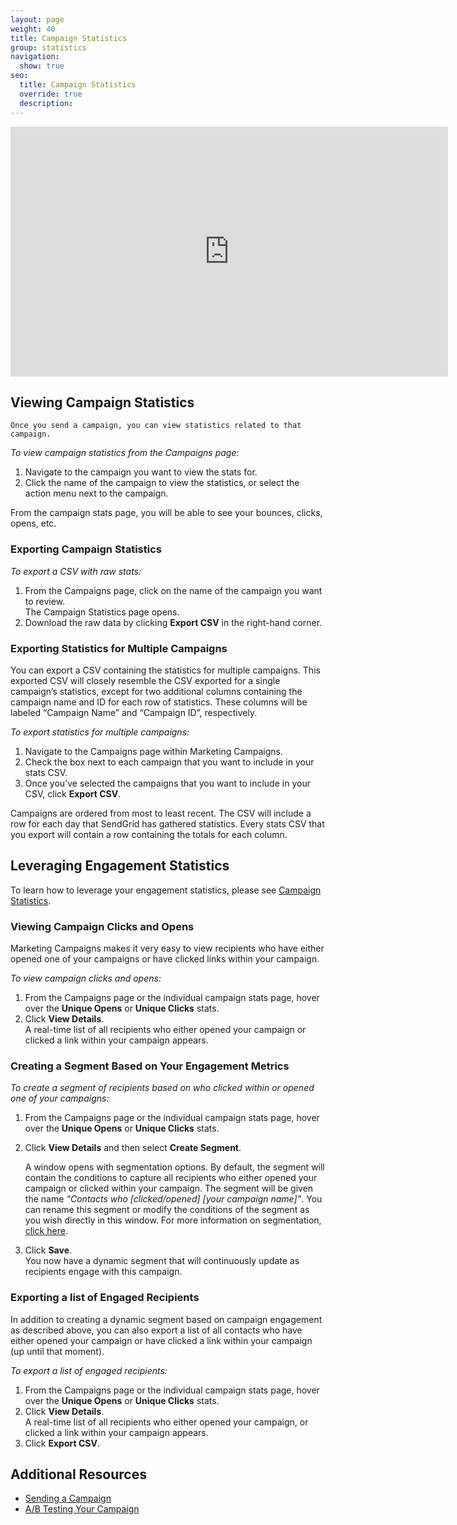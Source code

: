 ```yaml
---
layout: page
weight: 40
title: Campaign Statistics
group: statistics
navigation:
  show: true
seo:
  title: Campaign Statistics
  override: true
  description:
---
```


<iframe src="https://player.vimeo.com/video/221496791" width="700" height="400" frameborder="0" webkitallowfullscreen mozallowfullscreen allowfullscreen></iframe>

## 	Viewing Campaign Statistics
 	Once you send a campaign, you can view statistics related to that campaign.

*To view campaign statistics from the Campaigns page:*

1. Navigate to the campaign you want to view the stats for.
1. Click the name of the campaign to view the statistics, or select the action menu next to the campaign.

From the campaign stats page, you will be able to see your bounces, clicks, opens, etc.

 ### 	Exporting Campaign Statistics
 	
*To export a CSV with raw stats:*

 1. From the Campaigns page, click on the name of the campaign you want to review.
    <br>The Campaign Statistics page opens.
 1. Download the raw data by clicking **Export CSV** in the right-hand corner.

 ### 	Exporting Statistics for Multiple Campaigns
 	
You can export a CSV containing the statistics for multiple campaigns. This exported CSV will closely resemble the CSV exported for a single campaign’s statistics, except for two additional columns containing the campaign name and ID for each row of statistics. These columns will be labeled “Campaign Name” and “Campaign ID”, respectively.

*To export statistics for multiple campaigns:*

1. Navigate to the Campaigns page within Marketing Campaigns.
1. Check the box next to each campaign that you want to include in your stats CSV.
1. Once you’ve selected the campaigns that you want to include in your CSV, click **Export CSV**.

<call-out>

Campaigns are ordered from most to least recent.
The CSV will include a row for each day that SendGrid has gathered statistics.
Every stats CSV that you export will contain a row containing the totals for each column.

</call-out>

## 	Leveraging Engagement Statistics
 	
To learn how to leverage your engagement statistics, please see [Campaign Statistics]({{root_url}}/help-support/analytics-and-reporting/campaign-stats/).

 ### 	Viewing Campaign Clicks and Opens
 	
Marketing Campaigns makes it very easy to view recipients who have either opened one of your campaigns or have clicked links within your campaign.

*To view campaign clicks and opens:*

1. From the Campaigns page or the individual campaign stats page, hover over the **Unique Opens** or **Unique Clicks** stats.
1. Click **View Details**.
   <br>A real-time list of all recipients who either opened your campaign or clicked a link within your campaign appears.

 ### 	Creating a Segment Based on Your Engagement Metrics
 	
*To create a segment of recipients based on who clicked within or opened one of your campaigns:*

1. From the Campaigns page or the individual campaign stats page, hover over the **Unique Opens** or **Unique Clicks** stats.
1. Click **View Details** and then select **Create Segment**.

   A window opens with segmentation options. By default, the segment will contain the conditions to capture all recipients who either opened your campaign or clicked within your campaign. The segment will be given the name _“Contacts who [clicked/opened] [your campaign name]”_. You can rename this segment or modify the conditions of the segment as you wish directly in this window. For more information on segmentation, [click here]({{root_url}}/help-support/managing-contacts/segmenting-your-contacts/#-Creating-a-Segment).

1. Click **Save**.
<br>You now have a dynamic segment that will continuously update as recipients engage with this campaign.

 ### 	Exporting a list of Engaged Recipients
 	
In addition to creating a dynamic segment based on campaign engagement as described above, you can also export a list of all contacts who have either opened your campaign or have clicked a link within your campaign (up until that moment).

*To export a list of engaged recipients:*

1. From the Campaigns page or the individual campaign stats page, hover over the **Unique Opens** or **Unique Clicks** stats.
1. Click **View Details**.
<br>A real-time list of all recipients who either opened your campaign, or clicked a link within your campaign appears.
1. Click **Export CSV**.

## 	Additional Resources
 	
- [Sending a Campaign](https://sendgrid.com/docs/API_Reference/help-support/sending-email/how-to-send-email/)
- [A/B Testing Your Campaign](https://sendgrid.com/docs/API_Reference/help-support/sending-email/a-b-testing/)
